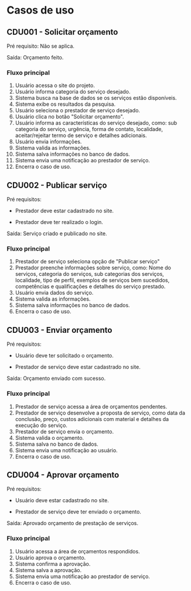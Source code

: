 # Casos de uso

## CDU001 - Solicitar orçamento
Pré requisito: Não se aplica. 

Saída: Orçamento feito.
### Fluxo principal
1. Usuário acessa o site do projeto.
2. Usuário informa categoria do serviço desejado.
3. Sistema busca na base de dados se os serviços estão disponíveis.
4. Sistema exibe os resultados da pesquisa.
5. Usuário seleciona o prestador de serviço desejado.
6. Usuário clica no botão "Solicitar orçamento".
7. Usuário informa as características do serviço desejado, como: sub categoria do serviço, urgência, forma de contato, localidade, aceitar/rejeitar termo de serviço e detalhes adicionais.
8. Usuário envia informações. 
9. Sistema valida as informações.
10. Sistema salva informações no banco de dados.
11. Sistema envia uma notificação ao prestador de serviço.
12. Encerra o caso de uso. 

## CDU002 - Publicar serviço
Pré requisitos:  

* Prestador deve estar cadastrado no site.

* Prestador deve ter realizado o login.
                
Saída: Serviço criado e publicado no site.
### Fluxo principal
1. Prestador de serviço seleciona opção de "Publicar serviço"
2. Prestador preenche informações sobre serviço, como: Nome do serviços, categoria do serviços, sub categorias dos serviços, localidade, tipo de perfil, exemplos de serviços bem sucedidos, competências e qualificações e detalhes do serviço prestado.
3. Usuário envia dados do serviço.
4. Sistema valida as informações.
5. Sistema salva informações no banco de dados.
6. Encerra o caso de uso.

## CDU003 - Enviar orçamento
Pré requisitos: 
* Usuário deve ter solicitado o orçamento.

* Prestador de serviço deve estar cadastrado no site.

Saída: Orçamento enviado com sucesso.

### Fluxo principal
1. Prestador de serviço acessa a área de orçamentos pendentes.
2. Prestador de serviço desenvolve a proposta de serviço, como data da conclusão, preço, custos adicionais com material e detalhes da execução do serviço.
3. Prestador de serviço envia o orçamento. 
4. Sistema valida o orçamento.
5. Sistema salva no banco de dados. 
6. Sistema envia uma notificação ao usuário.
7. Encerra o caso de uso. 

## CDU004 - Aprovar orçamento
Pré requisitos: 
* Usuário deve estar cadastrado no site.

* Prestador de serviço deve ter enviado o orçamento.

Saída:
Aprovado orçamento de prestação de serviços.

### Fluxo principal
1. Usuário acessa a área de orçamentos respondidos.
2. Usuário aprova o orçamento.
3. Sistema confirma a aprovação. 
4. Sistema salva a aprovação. 
5. Sistema envia uma notificação ao prestador de serviço.
6. Encerra o caso de uso.
